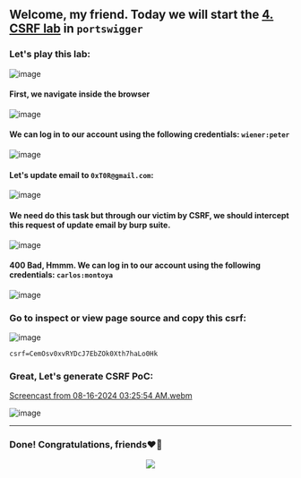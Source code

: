 ## Welcome, my friend. Today we will start the [4. CSRF lab](https://portswigger.net/web-security/learning-paths/csrf/csrf-common-flaws-in-csrf-token-validation/csrf/bypassing-token-validation/lab-token-not-tied-to-user-session#) in ```portswigger```
### Let's play this lab:

![image](https://github.com/user-attachments/assets/f8fb2753-c1f3-456a-8f2e-21451745abe5)

#### First, we navigate inside the browser

![image](https://github.com/user-attachments/assets/f8326b2c-ded4-4d80-ab24-3573521b8725)

#### We can log in to our account using the following credentials: ```wiener:peter```

![image](https://github.com/user-attachments/assets/71702d00-10ee-421e-b8ec-ab49321dfd28)

#### Let's update email to ```0xT0R@gmail.com```:

![image](https://github.com/user-attachments/assets/ea6bcd5e-9cf7-4245-84a0-bdc8ddf1d6f0)

#### We need do this task but through our victim by CSRF, we should intercept this request of update email by burp suite.

![image](https://github.com/user-attachments/assets/80de683f-e4d3-4a94-b784-eb7ec05bde66)

#### 400 Bad, Hmmm. We can log in to our account using the following credentials: ```carlos:montoya```

![image](https://github.com/user-attachments/assets/b9197c37-b5cd-4a80-99e4-c570dce3a88c)

### Go to inspect or view page source and copy this csrf:

![image](https://github.com/user-attachments/assets/a172c050-ffa0-407b-952a-77a432549ca7)



```
csrf=CemOsv0xvRYDcJ7EbZOk0Xth7haLo0Hk
```


### Great, Let's generate CSRF PoC:

[Screencast from 08-16-2024 03:25:54 AM.webm](https://github.com/user-attachments/assets/b9c53379-765d-4b08-88de-7f1d93860aab)

![image](https://github.com/user-attachments/assets/2f0cbfba-a154-434e-9c4b-a939984a25b8)


-------

### Done! Congratulations, friends❤️‍🔥


<p align="center">
<img src="https://github.com/user-attachments/assets/dab63e63-4abd-40e6-b60a-78617621f2b8" >
</p>
